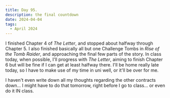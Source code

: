 ```yaml
---
title: Day 95.
description: the final countdown
date: 2024-04-04
tags: 
  - April 2024
---
```


I finished Chapter 4 of *The Letter*, and stopped about halfway through Chapter 5. I also finished basically all but one Challenge Tombs in *Rise of the Tomb Raider*, and approaching the final few parts of the story. In class today, when possible, I'll progress with *The Letter*, aiming to finish Chapter 6 but will be fine if I can get at least halfway there. I'll be home really late today, so I have to make use of my time in uni well, or it'll be over for me.

I haven't even write down all my thoughts regarding the other contracts down... I might have to do that tomorrow, right before I go to class... or even do it IN class.